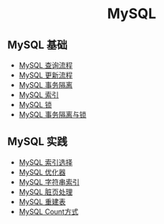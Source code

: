<h1 align="center">
    MySQL
</h1>

## MySQL 基础
- [MySQL 查询流程](MySQL查询流程.md)
- [MySQL 更新流程](MySQL更新流程.md)
- [MySQL 事务隔离](MySQL事务隔离.md)
- [MySQL 索引](MySQL索引.md)
- [MySQL 锁](MySQL锁.md)
- [MySQL 事务隔离与锁](事务隔离与行锁.md)

## MySQL 实践
- [MySQL 索引选择](MySQL索引选择.md)
- [MySQL 优化器](MySQL优化器.md)
- [MySQL 字符串索引](MySQL字符串索引.md)
- [MySQL 脏页处理](MySQL脏页处理.md)
- [MySQL 重建表](MySQL重建表.md)
- [MySQL Count方式](MySQLCount方式.md)